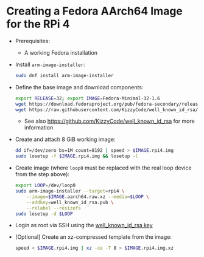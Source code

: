 
# Creating a Fedora AArch64 Image for the RPi 4

- Prerequisites:
    - A working Fedora installation

- Install `arm-image-installer`:
    ```sh
    sudo dnf install arm-image-installer
    ```

- Define the base image and download components:
  ```sh
  export RELEASE=32; export IMAGE=Fedora-Minimal-32-1.6
  wget https://download.fedoraproject.org/pub/fedora-secondary/releases/$RELEASE/Spins/aarch64/images/$IMAGE.aarch64.raw.xz
  wget https://raw.githubusercontent.com/KizzyCode/well_known_id_rsa/master/well_known_id_rsa.pub
  ```
    - See also https://github.com/KizzyCode/well_known_id_rsa for more information

- Create and attach 8 GiB working image:
    ```sh
    dd if=/dev/zero bs=1M count=8192 | speed > $IMAGE.rpi4.img
    sudo losetup -f $IMAGE.rpi4.img && losetup -l
    ```

- Create image (where `loop0` must be replaced with the real loop device from the step above):
    ```sh
    export LOOP=/dev/loop0
    sudo arm-image-installer --target=rpi4 \
        --image=$IMAGE.aarch64.raw.xz --media=$LOOP \
        --addkey=well_known_id_rsa.pub \
        --relabel --resizefs
    sudo losetup -d $LOOP
    ```

- Login as root via SSH using the [well_known_id_rsa key](https://github.com/KizzyCode/well_known_id_rsa)

- [Optional] Create an xz-compressed template from the image:
    ```sh
    speed < $IMAGE.rpi4.img | xz -ce -T 8 > $IMAGE.rpi4.img.xz
    ```
